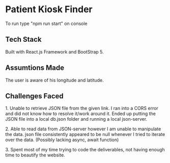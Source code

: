 # Patient Kiosk Finder

To run type "npm run start" on console


<h2>Tech Stack</h2>
Built with React.js Framework and BootStrap 5. 

<h2>Assumtions Made</h2>
The user is aware of his longitude and latitude.

<h2>Challenges Faced</h2>
<p>1. Unable to retrieve JSON file from the given link. I ran into a CORS error and did not know how to resolve it/work around it. Ended up putting the JSON file into a local db.json folder and running a local json-server.</p>
<p>2. Able to read data from JSON-server however I am unable to manipulate the data. json file consistently appeared to be null whenever I tried to iterate over the data. (Possibly lacking async, await function)</p>
<p>3. Spent most of my time trying to code the deliverables, not having enough time to beautify the website.</p>
